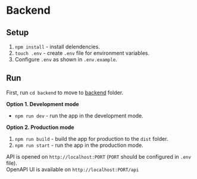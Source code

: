 # Backend

## Setup

1. `npm install` - install delendencies.
2. `touch .env` - create `.env` file for environment variables.
3. Configure `.env` as shown in `.env.example`.

## Run

First, run `cd backend` to move to [backend](./backend/) folder.  

**Option 1. Development mode**   
- `npm run dev` - run the app in the development mode.   

**Option 2. Production mode**
1. `npm run build` - build the app for production to the `dist` folder.   
2. `npm run start` - run the app in the production mode.   

API is opened on `http://localhost:PORT` (`PORT` should be configured in `.env` file).   
OpenAPI UI is available on `http://localhost:PORT/api`   
